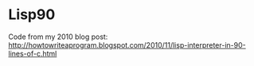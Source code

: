 # Lisp90

Code from my 2010 blog post: <http://howtowriteaprogram.blogspot.com/2010/11/lisp-interpreter-in-90-lines-of-c.html>

